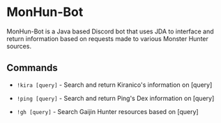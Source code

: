 # MonHun-Bot
MonHun-Bot is a Java based Discord bot that uses JDA to interface and return
information based on requests made to various Monster Hunter sources.

## Commands
- `!kira [query]` - Search and return Kiranico's information on [query]

- `!ping [query]` - Search and return Ping's Dex information on [query]

- `!gh [query]`    - Search Gaijin Hunter resources based on [query]


